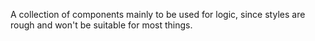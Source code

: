A collection of components mainly to be used for logic, since styles are rough and won't be suitable for most things.
